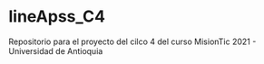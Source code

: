 # lineApss_C4
Repositorio para el proyecto del cilco 4 del curso MisionTic 2021 - Universidad de Antioquia
